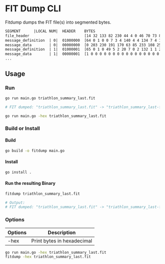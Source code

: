 # FIT Dump CLI

Fitdump dumps the FIT file(s) into segmented bytes.

```txt
SEGMENT      |LOCAL NUM|  HEADER    BYTES
file_header                         [14 32 133 82 230 44 4 0 46 70 73 84 12 58]
message_definition  | 0|  01000000  [64 0 1 0 0 7 3 4 140 4 4 134 7 4 134 1 2 132 2 2 132 5 2 132 0 1 0]
message_data        | 0|  00000000  [0 203 230 191 170 63 85 233 108 255 255 255 255 0 1 15 152 255 255 4]
message_definition  | 1|  01000001  [65 0 1 0 49 5 2 20 7 0 2 132 1 1 2 3 1 0 4 1 0]
message_data        | 1|  00000001  [1 0 0 0 0 0 0 0 0 0 0 0 0 0 0 0 0 0 0 0 0 6 166 255 255 255]
...
```

## Usage

### Run

```sh
go run main.go triathlon_summary_last.fit

# FIT dumped: "triathlon_summary_last.fit" -> "triathlon_summary_last-fitdump.txt"
```

```sh
go run main.go -hex triathlon_summary_last.fit
```

### Build or Install

#### Build

```sh
go build -o fitdump main.go
```

#### Install

```sh
go install .
```

#### Run the resulting Binary

```sh
fitdump triathlon_summary_last.fit

# Output:
# FIT dumped: "triathlon_summary_last.fit" -> "triathlon_summary_last-fitdump.txt"
```

### Options

| Options | Description                |
| ------- | -------------------------- |
| -hex    | Print bytes in hexadecimal |

```sh
go run main.go -hex triathlon_summary_last.fit
fitdump -hex triathlon_summary_last.fit
```
